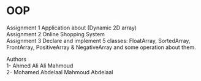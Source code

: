 # OOP
Assignment 1 Application about (Dynamic 2D array)<br />
Assignment 2 Online Shopping System <br />
Assignment 3 Declare and implement 5 classes: FloatArray, SortedArray, FrontArray, PositiveArray & NegativeArray and some operation about them.<br />

Authors<br />
1- Ahmed Ali Ali Mahmoud <br />
2- Mohamed Abdelaal Mahmoud Abdelaal<br />
